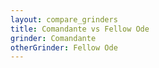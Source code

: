 ```yaml
---
layout: compare_grinders
title: Comandante vs Fellow Ode
grinder: Comandante
otherGrinder: Fellow Ode
---
```


